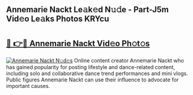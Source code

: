 ## Annemarie Nackt Le𝚊k𝚎d N𝚞𝚍e - Part-J5m Vid𝚎o Le𝚊ks Photos KRYcu

# <h2><a href="http://fb44os.evod.top/?m=Annemarie+Nackt">🔗 👉🔴 Annemarie Nackt Vid𝚎o Ph𝚘t𝚘s</a></h2>

[![Annemarie Nackt N𝚞d𝚎s](https://i.imgur.com/8V9OHl7.gif)](http://fb44os.evod.top/?m=Annemarie+Nackt)
Online content creator Annemarie Nackt who has gained popularity for posting lifestyle and dance-related content, including solo and collaborative dance trend performances and mini vlogs. Public figures Annemarie Nackt can use their influence to advocate for important causes. 
